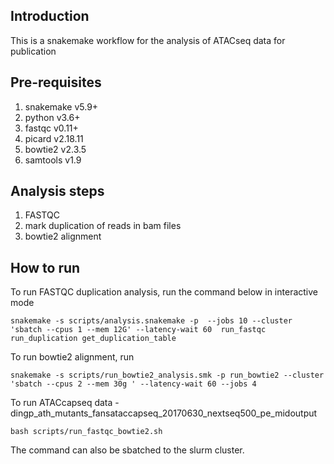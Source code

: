 ## Introduction

This is a snakemake workflow for the analysis of ATACseq data for publication

## Pre-requisites

1) snakemake v5.9+
2) python v3.6+
3) fastqc v0.11+
4) picard v2.18.11
5) bowtie2 v2.3.5
6) samtools v1.9

## Analysis steps

1) FASTQC 
2) mark duplication of reads in bam files
3) bowtie2 alignment


## How to run 

To run FASTQC duplication analysis, run the command below in interactive mode

```
snakemake -s scripts/analysis.snakemake -p  --jobs 10 --cluster 'sbatch --cpus 1 --mem 12G' --latency-wait 60  run_fastqc run_duplication get_duplication_table
```

To run bowtie2 alignment, run 

```
snakemake -s scripts/run_bowtie2_analysis.smk -p run_bowtie2 --cluster 'sbatch --cpus 2 --mem 30g ' --latency-wait 60 --jobs 4  
```

To run ATACcapseq data - dingp_ath_mutants_fansataccapseq_20170630_nextseq500_pe_midoutput

```
bash scripts/run_fastqc_bowtie2.sh
```

The command can also be sbatched to the slurm cluster.
